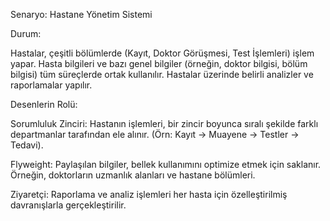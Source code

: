 Senaryo: Hastane Yönetim Sistemi 

Durum:

Hastalar, çeşitli bölümlerde (Kayıt, Doktor Görüşmesi, Test İşlemleri) işlem yapar.
Hasta bilgileri ve bazı genel bilgiler (örneğin, doktor bilgisi, bölüm bilgisi) tüm süreçlerde ortak kullanılır.
Hastalar üzerinde belirli analizler ve raporlamalar yapılır.

Desenlerin Rolü:

Sorumluluk Zinciri: Hastanın işlemleri, bir zincir boyunca sıralı şekilde farklı departmanlar tarafından ele alınır. (Örn: Kayıt -> Muayene -> Testler -> Tedavi).


Flyweight: Paylaşılan bilgiler, bellek kullanımını optimize etmek için saklanır. Örneğin, doktorların uzmanlık alanları ve hastane bölümleri.


Ziyaretçi: Raporlama ve analiz işlemleri her hasta için özelleştirilmiş davranışlarla gerçekleştirilir.
